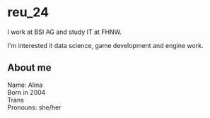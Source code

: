 # reu_24

I work at BSI AG and study IT at FHNW.

I'm interested it data science, game development and engine work.

## About me
Name: Alina  
Born in 2004  
Trans  
Pronouns: she/her  
